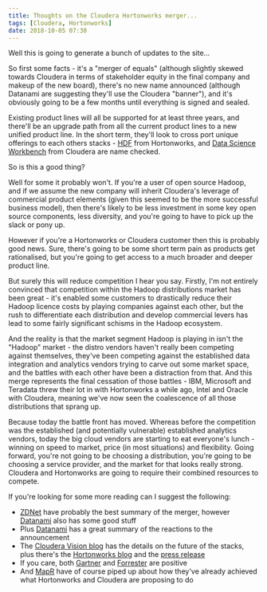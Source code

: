 ```yaml
---
title: Thoughts on the Cloudera Hortonworks merger...
tags: [Cloudera, Hortonworks]
date: 2018-10-05 07:30
---
```

Well this is going to generate a bunch of updates to the site...
<!--more-->

So first some facts - it's a "merger of equals" (although slightly skewed towards Cloudera in terms of stakeholder equity in the final company and makeup of the new board), there's no new name announced (although Datanami are suggesting they'll use the Cloudera "banner"), and it's obviously going to be a few months until everything is signed and sealed.

Existing product lines will all be supported for at least three years, and there'll be an upgrade path from all the current product lines to a new unified product line.  In the short term, they'll look to cross port unique offerings to each others stacks - [HDF](/technologies/hortonworks-data-flow/) from Hortonworks, and [Data Science Workbench](/technologies/cloudera-data-science-workbench/) from Cloudera are name checked.

So is this a good thing?

Well for some it probably won't.  If you're a user of open source Hadoop, and if we assume the new company will inherit Cloudera's leverage of commercial product elements (given this seemed to be the more successful business model), then there's likely to be less investment in some key open source components, less diversity, and you're going to have to pick up the slack or pony up.

However if you're a Hortonworks or Cloudera customer then this is probably good news.  Sure, there's going to be some short term pain as products get rationalised, but you're going to get access to a much broader and deeper product line.

But surely this will reduce competition I hear you say.  Firstly, I'm not entirely convinced that competition within the Hadoop distributions market has been great - it's enabled some customers to drastically reduce their Hadoop licence costs by playing companies against each other, but the rush to differentiate each distribution and develop commercial levers has lead to some fairly significant schisms in the Hadoop ecosystem.

And the reality is that the market segment Hadoop is playing in isn't the "Hadoop" market - the distro vendors haven't really been competing against themselves, they've been competing against the established data integration and analytics vendors trying to carve out some market space, and the battles with each other have been a distraction from that.  And this merge represents the final cessation of those battles - IBM, Microsoft and Teradata threw their lot in with Hortonworks a while ago, Intel and Oracle with Cloudera, meaning we've now seen the coalescence of all those distributions that sprang up.

Because today the battle front has moved.  Whereas before the competition was the established (and potentially vulnerable) established analytics vendors, today the big cloud vendors are starting to eat everyone's lunch - winning on speed to market, price (in most situations) and flexibility.  Going forward, you're not going to be choosing a distribution, you're going to be choosing a service provider, and the market for that looks really strong.  Cloudera and Hortonworks are going to require their combined resources to compete.

If you're looking for some more reading can I suggest the following:

* [ZDNet](https://www.zdnet.com/article/cloudera-hortonworks-merge-in-deal-valued-at-5-2-billion/) have probably the best summary of the merger, however [Datanami](https://www.datanami.com/2018/10/03/cloudera-and-hortonworks-to-merge/) also has some good stuff
* Plus [Datanami](https://www.datanami.com/2018/10/04/reaction-to-hortonworks-cloudera-mega-merger/) has a great summary of the reactions to the announcement
* The [Cloudera Vision blog](http://vision.cloudera.com/cloudera-hortonworks-from-the-edge-to-ai/) has the details on the future of the stacks, plus there's the [Hortonworks blog](https://hortonworks.com/blog/joining-forces-cloudera/) and the [press release](https://www.cloudera.com/more/news-and-blogs/press-releases/2018-10-03-cloudera-and-hortonworks-announce-merger-to-create-worlds-leading-next-generation-data-platform-and-deliver-industrys-first-enterprise-data-cloud.html)
* If you care, both [Gartner](https://blogs.gartner.com/svetlana-sicular/the-big-data-obituary/) and [Forrester](https://go.forrester.com/blogs/cloudera-and-hortonworks-merger-a-win-win-for-all/) are positive
* And [MapR](https://mapr.com/blog/in-a-consolidating-market-mapr-delivers-today/) have of course piped up about how they've already achieved what Hortonworks and Cloudera are proposing to do